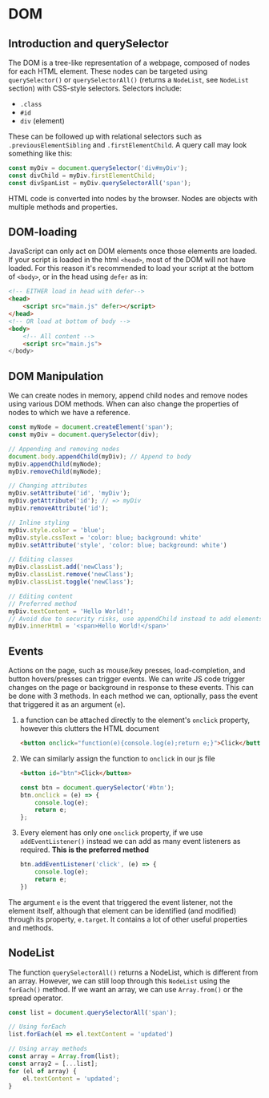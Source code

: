 # DOM

## Introduction and querySelector

The DOM is a tree-like representation of a webpage, composed of nodes for each HTML element. These nodes can be targeted using `querySelector()` or `querySelectorAll()` (returns a `NodeList`, see `NodeList` section) with CSS-style selectors. Selectors include:  
- `.class`  
- `#id`  
- `div` (element)  

These can be followed up with relational selectors such as `.previousElementSibling` and `.firstElementChild`. A query call may look something like this:  
```javascript
const myDiv = document.querySelector('div#myDiv');
const divChild = myDiv.firstElementChild;
const divSpanList = myDiv.querySelectorAll('span');
```  

HTML code is converted into nodes by the browser. Nodes are objects with multiple methods and properties.  

## DOM-loading  

JavaScript can only act on DOM elements once those elements are loaded. If your script is loaded in the html `<head>`, most of the DOM will not have loaded. For this reason it's recommended to load your script at the bottom of `<body>`, or in the head using `defer` as in:
```html
<!-- EITHER load in head with defer-->
<head>
    <script src="main.js" defer></script>
</head>
<!-- OR load at bottom of body -->
<body>
    <!-- All content -->
    <script src="main.js">
</body>
```

## DOM Manipulation  

We can create nodes in memory, append child nodes and remove nodes using various DOM methods. When can also change the properties of nodes to which we have a reference.  
```javascript
const myNode = document.createElement('span');
const myDiv = document.querySelector(div);

// Appending and removing nodes
document.body.appendChild(myDiv); // Append to body
myDiv.appendChild(myNode);
myDiv.removeChild(myNode);

// Changing attributes
myDiv.setAttribute('id', 'myDiv');
myDiv.getAttribute('id'); // => myDiv
myDiv.removeAttribute('id');

// Inline styling
myDiv.style.color = 'blue';
myDiv.style.cssText = 'color: blue; background: white'
myDiv.setAttribute('style', 'color: blue; background: white')

// Editing classes
myDiv.classList.add('newClass');
myDiv.classList.remove('newClass');
myDiv.classList.toggle('newClass'); 

// Editing content
// Preferred method
myDiv.textContent = 'Hello World!';
// Avoid due to security risks, use appendChild instead to add elements
myDiv.innerHtml = '<span>Hello World!</span>' 
```

## Events

Actions on the page, such as mouse/key presses, load-completion, and button hovers/presses can trigger events. We can write JS code trigger changes on the page or background in response to these events. This can be done with 3 methods. In each method we can, optionally, pass the event that triggered it as an argument (`e`).  
1. a function can be attached directly to the element's `onclick` property, however this clutters the HTML document
    ```html
    <button onclick="function(e){console.log(e);return e;}">Click</button>
    ```  
2. We can similarly assign the function to `onclick` in our js file
    ```html
    <button id="btn">Click</button>
    ```
    ```javascript
    const btn = document.querySelector('#btn');
    btn.onclick = (e) => {
        console.log(e);
        return e;
    };
    ```
3. Every element has only one `onclick` property, if we use `addEventListener()` instead we can add as many event listeners as required. **This is the preferred method**
    ```javascript
    btn.addEventListener('click', (e) => {
        console.log(e);
        return e;
    })
    ```
The argument `e` is the event that triggered the event listener, not the element itself, although that element can be identified (and modified) through its property, `e.target`. It contains a lot of other useful properties and methods.

## NodeList 

The function `querySelectorAll()` returns a NodeList, which is different from an array. However, we can still loop through this `NodeList` using the `forEach()` method. If we want an array, we can use `Array.from()` or the spread operator.
```javascript
const list = document.querySelectorAll('span');

// Using forEach
list.forEach(el => el.textContent = 'updated')

// Using array methods
const array = Array.from(list);
const array2 = [...list];
for (el of array) {
    el.textContent = 'updated';
}
```